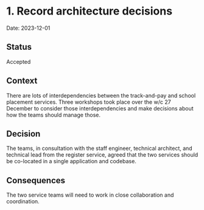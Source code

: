 # 1. Record architecture decisions

Date: 2023-12-01

## Status

Accepted

## Context

There are lots of interdependencies between the track-and-pay and school placement services.
Three workshops took place over the w/c 27 December to consider those interdependencies and make decisions about how the teams should manage those.

## Decision

The teams, in consultation with the staff engineer, technical architect, and technical lead from the register service, agreed that the two services should be co-located in a single application and codebase.

## Consequences

The two service teams will need to work in close collaboration and coordination.
